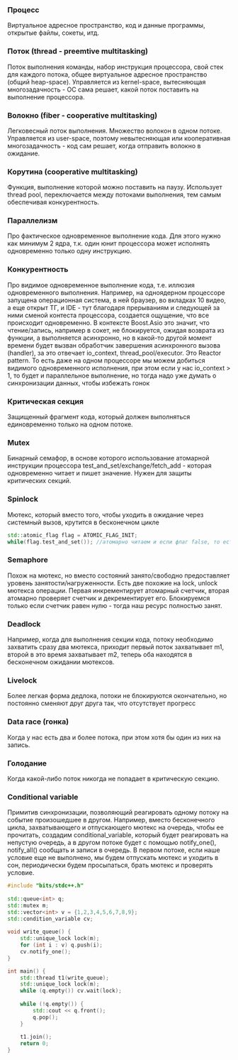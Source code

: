 ### Процесс
Виртуальное адресное пространство, код и данные программы, открытые файлы, сокеты, итд.

### Поток (thread - preemtive multitasking)
Поток выполнения команды, набор инструкция процессора, свой стек для каждого потока, общее виртуальное адресное пространство (общий heap-space). Управляется из kernel-space, вытесняющая многозадачность - ОС сама решает, какой поток поставить на выполнение процессора.

### Волокно (fiber - cooperative multitasking)
Легковесный поток выполнения. Множество волокон в одном потоке. Управляется из user-space, поэтому невытесняющая или кооперативная многозадачность - код сам решает, когда отправить волокно в ожидание.

### Корутина (cooperative multitasking)
Функция, выполнение которой можно поставить на паузу. Использует thread pool, переключается между потоками выполнения, тем самым обеспечивая конкурентность.

### Параллелизм
Про фактическое одновременное выполнение кода. Для этого нужно как минимум 2 ядра, т.к. один юнит процессора может исполнять одновременно только одну инструкцию.
### Конкурентность  
Про видимое одновременное выполнение кода, т.е. иллюзия одновременного выполнения. Например, на одноядерном процессоре запущена операционная система, в ней браузер, во вкладках 10 видео, а еще открыт ТГ, и IDE - тут благодаря прерываниям и следующей за ними сменой контеста процессора, создается ощущение, что все происходит одновременно. В контексте Boost.Asio это значит, что чтение/запись, например в сокет, не блокируется, ожидая возврата из функции, а выполняется асинхронно, но в какой-то другой момент времени будет вызван обработчик завершения асинхронного вызова (handler), за это отвечает io_context, thread_pool/executor. Это Reactor pattern. То есть даже на одном процессоре мы можем добиться видимого одновременного исполнения, при этом если у нас io_context > 1, то будет и параллельное выполнение, но тогда надо уже думать о синхронизации данных, чтобы избежать гонок

### Критическая секция
Защищенный фрагмент кода, который должен выполняться единовременно только на одном потоке.

### Mutex
Бинарный семафор, в основе которого использование атомарной инструкции процессора test_and_set/exchange/fetch_add - которая одновременно читает и пишет значение. Нужен для защиты критических секций.

### Spinlock
Мютекс, который вместо того, чтобы уходить в ожидание через системный вызов, крутится в бесконечном цикле  
```cpp
std::atomic_flag flag = ATOMIC_FLAG_INIT;
while(flag.test_and_set()); //атомарно читаем и если флаг false, то есть никто не зашел в секцию, ставим флаг в true
```

### Semaphore
Похож на мютекс, но вместо состояний занято/свободно предоставляет уровень занятости/нагруженности. Есть две похожие на lock, unlock мютекса операции. Первая инкрементирует атомарный счетчик, вторая атомарно проверяет счетчик и декрементирует его. Блокируемся только если счетчик равен нулю - тогда наш ресурс полностью занят.

### Deadlock
Например, когда для выполнения секции кода, потоку необходимо захватить сразу два мютекса, приходит первый поток захватывает m1, второй в это время захватывает m2, теперь оба находятся в бесконечном ожидании мютексов.

### Livelock
Более легкая форма дедлока, потоки не блокируются окончательно, но постоянно сменяют друг друга так, что отсутствует прогресс

### Data race (гонка)
Когда у нас есть два и более потока, при этом хотя бы один из них на запись.

### Голодание
Когда какой-либо поток никогда не попадает в критическую секцию.

### Conditional variable
Примитив синхронизации, позволяющий реагировать одному потоку на событие произошедшее в другом. Например, вместо бесконечного цикла, захватывающего и отпускающего мютекс на очередь, чтобы ее прочитать, создадим conditional_variable, который будет реагировать на непустую очередь, а в другом потоке будет с помощью notify_one(), notify_all() сообщать и записи в очередь. В первом потоке, если наше условие еще не выполнено, мы будем отпускать мютекс и уходить в сон, периодически будем просыпаться, брать мютекс и проверять условие.

```cpp
#include "bits/stdc++.h"  
  
std::queue<int> q;  
std::mutex m;  
std::vector<int> v = {1,2,3,4,5,6,7,8,9};  
std::condition_variable cv;  
  
void write_queue() {  
	std::unique_lock lock(m);  
	for (int i : v) q.push(i);  
	cv.notify_one();  
}  

int main() {  
	std::thread t1(write_queue);  
	std::unique_lock lock(m);  
	while (q.empty()) cv.wait(lock);  
	
	while (!q.empty()) {  
		std::cout << q.front();  
		q.pop();  
	}  
  
	t1.join();  
	return 0;  
}
```

